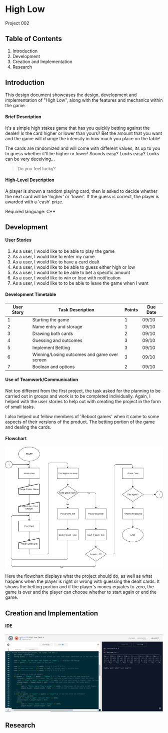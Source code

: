 # High Low
Project 002

## Table of Contents
1. Introduction
2. Development
3. Creation and Implementation
4. Research

## Introduction
This design document showcases the design, development and implementation of "High Low", along with the features and mechanics within the game.

#### Brief Description
It's a simple high stakes game that has you quickly betting against the dealer! Is the card higher or lower than yours? Bet the amount that you want and the game will change the intensity in how much you place on the table!

The cards are randomized and will come with different values, its up to you to guess whether it'll be higher or lower! Sounds easy? *Looks* easy? Looks can be very deceiving...

> Do you feel lucky?

#### High-Level Description
A player is shown a random playing card, then is asked to decide whether the next card will be 'higher' or 'lower'. If the guess is correct, the player is awarded with a 'cash' prize.

Required language: C++

## Development

#### User Stories
1. As a user, I would like to be able to play the game
2. As a user, I would like to enter my name
3. As a user, I would like to have a card dealt
4. As a user, I would like to be able to guess either high or low
5. As a user, I would like to be able to bet a specific amount
6. As a user, I would like to win or lose with notification
7. As a user, I would like to to be able to leave the game when I want

#### Development Timetable
| User Story | Task Description                             | Points | Due Date |
| ---------- |--------------------------------------------- | ------ | -------- |
| 1          | Starting the game                            | 1      | 09/10    |
| 2          | Name entry and storage                       | 1      | 09/10    |
| 3          | Drawing both cards                           | 2      | 09/10    |
| 4          | Guessing and outcomes                        | 3      | 09/10    |
| 5          | Implement Betting                            | 3      | 09/10    |
| 6          | Winning/Losing outcomes and game over screen | 3      | 09/10    |
| 7          | Boolean and options                          | 2      | 09/10    |

#### Use of Teamwork/Communication
Not too different from the first project, the task asked for the planning to be carried out in groups and work is to be completed individually. Again, I helped with the user stories to help out with creating the project in the form of small tasks.

I also helped out fellow members of 'Reboot games' when it came to some aspects of their versions of the product. The betting portion of the game and dealing the cards.

#### Flowchart
![Flowchart](https://github.com/LBruni98/High-Low-Card-Game/blob/master/Untitled%20Diagram.jpg)

Here the flowchart displays what the project should do, as well as what happens when the player is right or wrong with guessing the dealt cards. It shows the betting portion and if the player's money equates to zero, the game is over and the player can choose whether to start again or end the game.

## Creation and Implementation
#### IDE
![IDE](https://github.com/LBruni98/High-Low-Card-Game/blob/master/Project%202%20-%20Proof%201.PNG)


## Research
